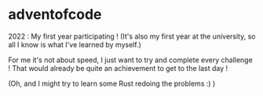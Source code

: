 # adventofcode

2022 :
  My first year participating ! 
(It's also my first year at the university, so all I know is what I've learned by myself.)

For me it's not about speed, I just want to try and complete every challenge ! That would already be quite an achievement to get to the last day !

(Oh, and I might try to learn some Rust redoing the problems :) )